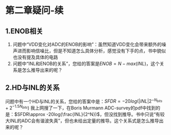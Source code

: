 # 第二章疑问-续

## 1.ENOB相关

1. 问题中“VDD变化对ADC的ENOB的影响”：虽然知道VDD变化会带来额外的噪声进而影响信噪比，但是不知道怎么具体分析，感觉没有下手的点，书中貌似也没有提及具体的电路
2. 问题中“INL和ENOB的关系”，您给的答案是$ENOB = N - max(INL)$，这个关系是怎么推导出来的呢？

## 2.HD与INL的关系

问题中有一个HD与INL的关系，您给的答案中是：$SFDR=-20log(|INL|2^{-N_{bits}}+2^{-1.5N_{bits}})$
我上网搜了一下，在Boris Murmann ADC-survey的pdf中找到的是：$SFDR\approx -20log(\frac{INL}{2^N})$，但没找到推导。书中只说“有较大INL的ADC会有谐波失真”，但也未给出定量的推导。这个关系式是怎么推导出来的呢？
